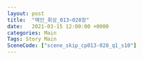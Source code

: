 ```yaml
---
layout: post
title:  "메인_회상_013~028장"
date:   2021-03-15 12:00:00 +0000
categories: Main
Tags: Story Main
SceneCode: ["scene_skip_cp013-028_q1_s10"]
---
```

